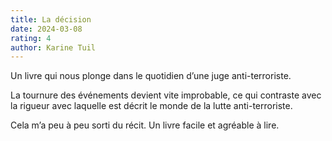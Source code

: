 ```yaml
---
title: La décision
date: 2024-03-08
rating: 4
author: Karine Tuil
---
```


Un livre qui nous plonge dans le quotidien d’une juge anti-terroriste. 

La tournure des événements devient vite improbable, ce qui contraste avec la rigueur avec laquelle est décrit le monde de la lutte anti-terroriste.

Cela m’a peu à peu sorti du récit. Un livre facile et agréable à lire.
